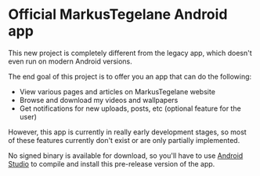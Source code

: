 # Official MarkusTegelane Android app

This new project is completely different from the legacy app, which doesn't even run on modern Android versions.

The end goal of this project is to offer you an app that can do the following:

* View various pages and articles on MarkusTegelane website
* Browse and download my videos and wallpapers
* Get notifications for new uploads, posts, etc (optional feature for the user)

However, this app is currently in really early development stages, so most of these features currently don't exist or are only partially implemented.

No signed binary is available for download, so you'll have to use [Android Studio](https://developer.android.com/studio) to compile and install this pre-release version of the app.
